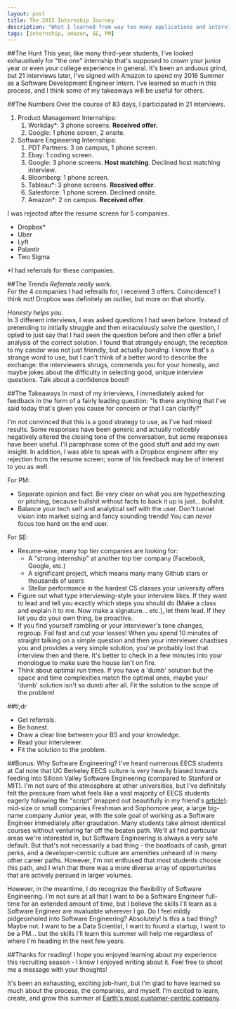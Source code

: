 ```yaml
---
layout: post
title: The 2015 Internship Journey
description: "What I learned from way too many applications and interviews."
tags: [internship, amazon, SE, PM]
---
```

##The Hunt
This year, like many third-year students, I've looked exhaustively for "the one" internship that's supposed to crown your junior year or even your college experience in general. It's been an arduous grind, but 21 interviews later, I've signed with Amazon to spend my 2016 Summer as a Software Development Engineer Intern. I've learned so much in this process, and I think some of my takeaways will be useful for others. 

##The Numbers
Over the course of 83 days, I participated in 21 interviews. 

1. Product Management Internships:
	1. Workday*: 3 phone screens. **Received offer.**
	2. Google: 1 phone screen, 2 onsite.
2. Software Engineering Internships:
	1. PDT Partners: 3 on campus, 1 phone screen. 
	2. Ebay: 1 coding screen.
	3. Google: 3 phone screens. **Host matching**. Declined host matching interview.
	4. Bloomberg: 1 phone screen.
	5. Tableau*: 3 phone screens. **Received offer**. 
	6. Salesforce: 1 phone screen. Declined onsite.
	7. Amazon*: 2 on campus. **Received offer**.

I was rejected after the resume screen for 5 companies.

* Dropbox*
* Uber
* Lyft
* Palantir
* Two Sigma

*I had referrals for these companies.

##The Trends
_Referrals really work_.  
For the 4 companies I had referalls for, I received 3 offers.  Coincidence? I think not! Dropbox was definitely an outlier, but more on that shortly.

_Honesty helps you_.  
In 3 different interviews, I was asked questions I had seen before. Instead of pretending to initially struggle and then miraculously solve the question, I opted to just say that I had seen the question before and then offer a brief analysis of the correct solution. I found that strangely enough, the reception to my candor was not just friendly, but actually *bonding*. I know that's a strange word to use, but I can't think of a better word to describe the exchange: the interviewers shrugs, commends you for your honesty, and maybe jokes about the difficulty in selecting good, unique interview questions. Talk about a confidence boost!

##The Takeaways
In most of my interviews, I immediately asked for feedback in the form of a fairly leading question: "Is there anything that I've said today that's given you cause for concern or that I can clarify?"  

I'm not convinced that this is a good strategy to use, as I've had mixed results. Some responses have been generic and actually noticebly negatively altered the closing tone of the conversation, but some responses have been useful. I'll paraphrase some of the good stuff and add my own insight. In addition, I was able to speak with a Dropbox engineer after my rejection from the resume screen; some of his feedback may be of interest to you as well.

For PM:  

* Separate opinion and fact. Be very clear on what you are hypothesizing or pitching, because bullshit without facts to back it up is just... bullshit. 
* Balance your tech self and analytical self with the user. Don't tunnel vision into market sizing and fancy sounding trends! You can *never* focus too hard on the end user.

For SE:

* Resume-wise, many top tier companies are looking for:
  * A "strong internship" at another top tier company (Facebook, Google, etc.)
  * A significant project, which means many many Github stars or thousands of users
  * Stellar performance in the hardest CS classes your university offers
* Figure out what type interviewing-style your interview likes. If they want to lead and tell you exactly which steps you should do (Make a class and explain it to me. Now make a signature... etc.), let them lead. If they let you do your own thing, be proactive. 
* If you find yourself rambling or your interviewer's tone changes, regroup. Fail fast and cut your losses! When you spend 10 minutes of straight talking on a simple question and then your interviewer chastises you and provides a very simple solution, you've probably lost that interview then and there. It's better to check in a few minutes into your monologue to make sure the house isn't on fire.
* Think about optimal run times. If you have a 'dumb' solution but the space and time complexities match the optimal ones, maybe your 'dumb' solution isn't so dumb after all. Fit the solution to the scope of the problem!

##tl;dr

* Get referrals.
* Be honest.
* Draw a clear line between your BS and your knowledge.
* Read your interviewer.
* Fit the solution to the problem.

##Bonus: Why Software Engineering?
I've heard numerous EECS students at Cal note that UC Berkeley EECS culture is very heavily biased towards feeding into Silicon Valley Software Engineering (compared to Stanford or MIT). I'm not sure of the atmosphere at other universities, but I've definitely felt the pressure from what feels like a vast majority of EECS students eagerly following the "script" (mapped out beautifully in my friend's [article]): mid-size or small companies Freshman and Sophomore year, a large big-name company Junior year, with the sole goal of working as a Software Engineer immediately after graudation. Many students take almost identical courses without venturing far off the beaten path. We'll all find particular areas we're interested in, but Software Engineering is always a very safe default. But that's not necessarily a bad thing - the boatloads of cash, great perks, and a developer-centric culture are amenities unheard of in many other career paths. However, I'm not enthused that most students choose this path, and I wish that there was a more diverse array of opportunites that are actively persued in larger volumes.

However, in the meantime, I do recognize the flexibility of Software Engineering. I'm not sure at all that I want to be a Software Engineer full-time for an extended amount of time, but I believe the skills I'll learn as a Software Engineer are invaluable wherever I go. Do I feel mildly pidgeonholed into Software Engineering? Absolutely! Is this a bad thing? Maybe not. I want to be a Data Scientist, I want to found a startup, I want to be a PM... but the skills I'll learn this summer will help me regardless of where I'm heading in the next few years. 

##Thanks for reading!
I hope you enjoyed learning about my experience this recruiting season - I know I enjoyed writing about it. Feel free to shoot me a message with your thoughts!

It's been an exhausting, exciting job-hunt, but I'm glad to have learned so much about the process, the companies, and myself. I'm excited to learn, create, and grow this summer at [Earth's most customer-centric company]. 

[article]: <https://medium.com/@qrazhan/cs-internship-recruiting-guide-aebb68912808#.cwy231wr5>
[Earth's most customer-centric company]: <http://www.amazon.com/>
